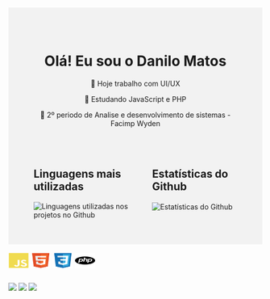 <div style="background-color: #F2F2F2; padding: 50px;">
  <h1 style="text-align: center;">Olá! Eu sou o Danilo Matos</h1>
  <p style="text-align: center;">🔭 Hoje trabalho com UI/UX</p>
  <p style="text-align: center;">🌱 Estudando JavaScript e PHP</p>
  <p style="text-align: center;">🏫 2º periodo de Analise e desenvolvimento de sistemas - Facimp Wyden</p>
  <div style="display: flex; justify-content: space-between; margin-top: 50px;">
    <div>
      <h2>Linguagens mais utilizadas</h2>
      <img align="center" src="https://github-readme-stats.vercel.app/api/top-langs/?username=danilodmatos&layout=compact&theme=radical" alt="Linguagens utilizadas nos projetos no Github">
    </div>
    <div>
      <h2>Estatísticas do Github</h2>
      <img align="center" src="https://github-readme-stats.vercel.app/api?username=danilodmatos&show_icons=true&theme=radical" alt="Estatísticas do Github">
    </div>
  </div>
</div>

<div style="display: inline_block"><br>
  <img align="center" alt="Rafa-Js" height="30" width="40" src="https://raw.githubusercontent.com/devicons/devicon/master/icons/javascript/javascript-plain.svg">
  <img align="center" alt="Rafa-HTML" height="30" width="40" src="https://raw.githubusercontent.com/devicons/devicon/master/icons/html5/html5-original.svg">
  <img align="center" alt="Rafa-CSS" height="30" width="40" src="https://raw.githubusercontent.com/devicons/devicon/master/icons/css3/css3-original.svg">
  <img align="center" alt="PHP" height="30" width="40" src="https://raw.githubusercontent.com/devicons/devicon/master/icons/php/php-plain.svg">
</div>

 ##
 
<div> 
  <a href="https://z-p3.www.instagram.com/danilodmatos/" target="_blank"><img src="https://img.shields.io/badge/-Instagram-%23E4405F?style=for-the-badge&logo=instagram&logoColor=white" target="_blank"></a>
  <a href = "https://outlook.live.com/mail/0/" target="_blank"><img src="https://img.shields.io/badge/-Outlook-%23333?style=for-the-badge&logo=microsoft-outlook&logoColor=white" target="_blank"></a>
  <a href="https://www.linkedin.com/in/danilo-matos-7658b5252/" target="_blank"><img src="https://img.shields.io/badge/-LinkedIn-%230077B5?style=for-the-badge&logo=linkedin&logoColor=white" target="_blank"></a> 
</div>
